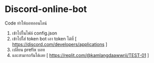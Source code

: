 # Discord-online-bot
Code ทำให้บอทออนไลน์ 
1. เข้าไปในไฟล์ config.json
2. เข้าไปใส่ token bot เอา token ได้ที่ [ https://discord.com/developers/applications ]
3. เปลี่ยน prefix บอท
4. และสามารถรันได้เลย
[ https://replit.com/@kamlangdaawwrii/TEST-01 ]
